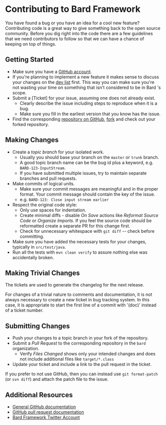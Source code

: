 Contributing to Bard Framework
======================

You have found a bug or you have an idea for a cool new feature? Contributing code is a great way to give something back to
the open source community. Before you dig right into the code there are a few guidelines that we need contributors to
follow so that we can have a chance of keeping on top of things.

Getting Started
---------------

+ Make sure you have a [GitHub account][github-signup].
+ If you're planning to implement a new feature it makes sense to discuss your changes on the [dev list][mails] first. This way you can make sure you're not wasting your time on something that isn't considered to be in Bard 's scope.
+ Submit a [Ticket] for your issue, assuming one does not already exist.
  + Clearly describe the issue including steps to reproduce when it is a bug.
  + Make sure you fill in the earliest version that you know has the issue.
+ Find the corresponding [repository on GitHub][github-search],
  [fork][github-fork] and check out your forked repository.

Making Changes
--------------

+ Create a _topic branch_ for your isolated work.
  * Usually you should base your branch on the `master` or `trunk` branch.
  * A good topic branch name can be the bug id plus a keyword, e.g. `BARD-123-InputStream`.
  * If you have submitted multiple issues, try to maintain separate branches and pull requests.
+ Make commits of logical units.
  * Make sure your commit messages are meaningful and in the proper format. Your commit message should contain the key of the issue.
  * e.g. `BARD-123: Close input stream earlier`
+ Respect the original code style:
  + Only use spaces for indentation.
  + Create minimal diffs - disable _On Save_ actions like _Reformat Source Code_ or _Organize Imports_. If you feel the source code should be reformatted create a separate PR for this change first.
  + Check for unnecessary whitespace with `git diff` -- check before committing.
+ Make sure you have added the necessary tests for your changes, typically in `src/test/java`.
+ Run all the tests with `mvn clean verify` to assure nothing else was accidentally broken.

Making Trivial Changes
----------------------

The tickets are used to generate the changelog for the next release.

For changes of a trivial nature to comments and documentation, it is not always necessary to create a new ticket in bug tracking system.
In this case, it is appropriate to start the first line of a commit with '(doc)' instead of a ticket number.


Submitting Changes
------------------

+ Push your changes to a topic branch in your fork of the repository.
+ Submit a _Pull Request_ to the corresponding repository in the `bard` organization.
  * Verify _Files Changed_ shows only your intended changes and does not
    include additional files like `target/*.class`
+ Update your ticket and include a link to the pull request in the ticket.

If you prefer to not use GitHub, then you can instead use
`git format-patch` (or `svn diff`) and attach the patch file to the issue.


Additional Resources
--------------------

+ [General GitHub documentation][github-help]
+ [GitHub pull request documentation][github-pull-request]
+ [Bard Framework Twitter Account][twitter]

[github-fork]:https://help.github.com/en/github/getting-started-with-github/fork-a-repo

[github-help]:https://help.github.com

[github-pull-request]:https://help.github.com/en/github/collaborating-with-issues-and-pull-requests/creating-a-pull-request

[github-search]:https://github.com/bardframework?tab=repositories

[github-signup]:https://github.com/signup/free

[mails]:https://bardframework.org/mails-list.html

[maven]:https://maven-badges.herokuapp.com/maven-central/org.bardframework/bard-parent

[twitter]:https://twitter.com/BardFramework
